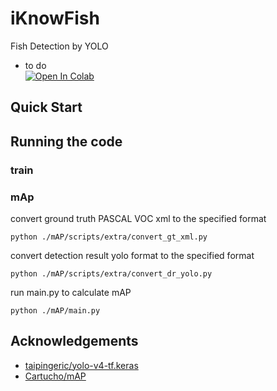 # iKnowFish

Fish Detection by YOLO

* to do  
<a href="https://colab.research.google.com/drive/1SZ3dFU82RAPcaYybyFkaJ2YLaKDoq2Yf"><img src="https://colab.research.google.com/assets/colab-badge.svg" alt="Open In Colab"></a>

## Quick Start


## Running the code

### train

### mAp

convert ground truth PASCAL VOC xml to the specified format
```
python ./mAP/scripts/extra/convert_gt_xml.py
```
convert detection result yolo format to the specified format
```
python ./mAP/scripts/extra/convert_dr_yolo.py
```
run main.py to calculate mAP
```
python ./mAP/main.py
```

## Acknowledgements

* [taipingeric/yolo-v4-tf.keras](https://github.com/taipingeric/yolo-v4-tf.keras)  
* [Cartucho/mAP](https://github.com/Cartucho/mAP)
